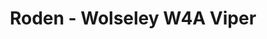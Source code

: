 ---
layout: product
title: "Roden - Wolseley W4A Viper"
price: "TBA" 
desc: "N/A"
img_path: "/assets/img/RO626.webp"
brand: "N/A"
available: false
special_offer: false
new: false
soon: false
cat: "010000"
subcat: "013900"
subsubcat: "0N/A"
sifra: "RO626"
popular: false
spec: false
---